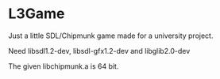 L3Game
======

Just a little SDL/Chipmunk game made for a university project.

Need libsdl1.2-dev, libsdl-gfx1.2-dev and libglib2.0-dev

The given libchipmunk.a is 64 bit.

